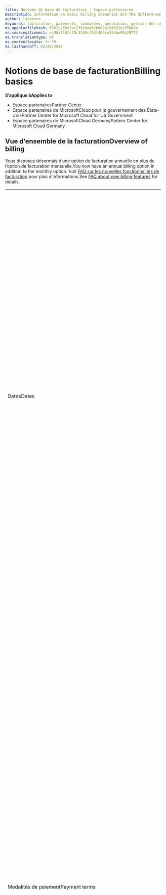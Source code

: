 ```yaml
---
title: Notions de base de facturation | Espace partenaires
Description: Information on basic billing scenarios and the differences between license-based and usage-based billing
author: labrenne
keywords: facturation, paiements, commandes, annulation, gestion des commandes, absence de paiement, fraude, mauvaise utilisation, taxes, exonérations fiscales, fichiers de rapprochement, fichier de rapprochement
ms.openlocfilehash: 6992c2f0a7ac235e8ee62bd82a134631ec35b0db
ms.sourcegitcommit: ec00affdfc79c1346cf8df482ce39dae98e20772
ms.translationtype: HT
ms.contentlocale: fr-FR
ms.lasthandoff: 02/28/2018
---
```

# <a name="billing-basics"></a><span data-ttu-id="97394-103">Notions de base de facturation</span><span class="sxs-lookup"><span data-stu-id="97394-103">Billing basics</span></span>

**<span data-ttu-id="97394-104">S’applique à</span><span class="sxs-lookup"><span data-stu-id="97394-104">Applies to</span></span>**

-  <span data-ttu-id="97394-105">Espace partenaires</span><span class="sxs-lookup"><span data-stu-id="97394-105">Partner Center</span></span>
-  <span data-ttu-id="97394-106">Espace partenaires de MicrosoftCloud pour le gouvernement des États-Unis</span><span class="sxs-lookup"><span data-stu-id="97394-106">Partner Center for Microsoft Cloud for US Government</span></span>
-  <span data-ttu-id="97394-107">Espace partenaires de MicrosoftCloud Germany</span><span class="sxs-lookup"><span data-stu-id="97394-107">Partner Center for Microsoft Cloud Germany</span></span>

## <a name="overview-of-billing"></a><span data-ttu-id="97394-108">Vue d’ensemble de la facturation</span><span class="sxs-lookup"><span data-stu-id="97394-108">Overview of billing</span></span>
<span data-ttu-id="97394-109">Vous disposez désormais d’une option de facturation annuelle en plus de l’option de facturation mensuelle.</span><span class="sxs-lookup"><span data-stu-id="97394-109">You now have an annual billing option in addition to the monthly option.</span></span> <span data-ttu-id="97394-110">Voir [FAQ sur les nouvelles fonctionnalités de facturation](faq-about-new-billing-features.md) pour plus d’informations.</span><span class="sxs-lookup"><span data-stu-id="97394-110">See [FAQ about new billing features](faq-about-new-billing-features.md) for details.</span></span>

<table>
<colgroup>
<col width="50%" />
<col width="50%" />
</colgroup>
<tbody>
<tr class="odd">
<td><span data-ttu-id="97394-111">Dates</span><span class="sxs-lookup"><span data-stu-id="97394-111">Dates</span></span></td>
<td><ul>
<li><span data-ttu-id="97394-112">Votre date de facturation mensuelle correspond au jour du mois que vous avez sélectionné lors de l’inscription.</span><span class="sxs-lookup"><span data-stu-id="97394-112">Your monthly billing date is the day of the month you selected during enrollment.</span></span> <span data-ttu-id="97394-113">Microsoft envoie un e-mail de confirmation qui indique votre date de facturation.</span><span class="sxs-lookup"><span data-stu-id="97394-113">Microsoft will send a confirmation email that includes your billing date.</span></span></li>
<li><span data-ttu-id="97394-114">Vous pouvez accéder aux listes de prix un (1)mois à l’avance, puisqu’elles sont mises à jour tous les mois.</span><span class="sxs-lookup"><span data-stu-id="97394-114">You can find price lists one (1) month in advance, as they're updated monthly.</span></span> <span data-ttu-id="97394-115">Les prix basés sur les licences sont garantis pendant la durée de l’abonnement, généralement 12mois à compter de la date d’achat.</span><span class="sxs-lookup"><span data-stu-id="97394-115">License-based prices are guaranteed for the term of the subscription, usually 12 months from the purchase date.</span></span> <span data-ttu-id="97394-116">Les prix basés sur l’utilisation peuvent changer sur une base mensuelle.</span><span class="sxs-lookup"><span data-stu-id="97394-116">Usage-based prices can change on a monthly basis.</span></span> <span data-ttu-id="97394-117">Nous vous informerons 30 jours à l’avance de toute modification du prix par le biais de la publication de notre liste de prix du partenaire.</span><span class="sxs-lookup"><span data-stu-id="97394-117">We will provide 30 days’ notice for any price change through the publication of our Partner Price List.</span></span></li>
</ul></td>
</tr>
<tr class="even">
<td><span data-ttu-id="97394-118">Modalités de paiement</span><span class="sxs-lookup"><span data-stu-id="97394-118">Payment terms</span></span></td>
<td><ul>
<li><span data-ttu-id="97394-119">Modalités de paiement - 60&nbsp;jours net</span><span class="sxs-lookup"><span data-stu-id="97394-119">Payment terms - net 60 days.</span></span></li>
<li><span data-ttu-id="97394-120">Les paiements doivent être effectués à la date d’échéance de la facture (60&nbsp;jours après la date de la facturation), faute de quoi le compte sera en souffrance.</span><span class="sxs-lookup"><span data-stu-id="97394-120">Payments must be made by the invoice due date (60 days after the billing date), or the account will be delinquent.</span></span></li>
<li><span data-ttu-id="97394-121">Les comptes en souffrance sont passibles de suspension et/ou résiliation du programme Fournisseur de solutions Cloud.</span><span class="sxs-lookup"><span data-stu-id="97394-121">Delinquent accounts are subject to suspension and/or termination from the Cloud Solution Provider program.</span></span> <span data-ttu-id="97394-122">Les comptes suspendus ne peuvent pas créer de client ou de commande, demander une relation de revendeur, augmenter ou diminuer le nombre d’abonnements, commander des abonnements à des composants additionnels, ni convertir ou changer un abonnement. Ils sont limités à la gestion des clients, des abonnements et des ressources existants jusqu’à ce qu’ils soient de nouveau à jour.</span><span class="sxs-lookup"><span data-stu-id="97394-122">Suspended accounts can't create a new customer or order, request a reseller relationship, increase or decrease quantities of subscriptions, order add-on subscriptions, convert or transition a subscription and will be limited to managing existing customers, subscriptions and resources until the account is brought current.</span></span> <span data-ttu-id="97394-123">Les partenaires peuvent regagner l’intégralité des fonctionnalités de leurs comptes suspendus lorsqu’ils règlent leurs factures en retard de paiement.</span><span class="sxs-lookup"><span data-stu-id="97394-123">Partners can regain full functionality of their suspended accounts when they pay their outstanding bills.</span></span></li>
</ul></td>
</tr>
<tr class="odd">
<td><span data-ttu-id="97394-124">Règles de facturation</span><span class="sxs-lookup"><span data-stu-id="97394-124">Billing rules</span></span></td>
<td><ul>
<li><span data-ttu-id="97394-125">Vous recevez une facture chaque mois pour le programme Fournisseur de solutions Cloud.</span><span class="sxs-lookup"><span data-stu-id="97394-125">You will receive one invoice each month for the CSP program.</span></span></li>
<li><span data-ttu-id="97394-126">Les abonnements basés sur les licences sont facturés en fonction des licences achetées, et non des licences utilisées.</span><span class="sxs-lookup"><span data-stu-id="97394-126">License-based subscriptions are billed based on licenses purchased, not licenses used.</span></span></li>
<li><span data-ttu-id="97394-127">Les abonnements Azure (basés sur l’utilisation) sont facturés en fonction de barèmes basés sur la consommation.</span><span class="sxs-lookup"><span data-stu-id="97394-127">Azure (usage-based subscriptions) are billed according to metered rates, based on consumption.</span></span></li>
<li><span data-ttu-id="97394-128">Les prix sont garantis pour la durée de l’abonnement.</span><span class="sxs-lookup"><span data-stu-id="97394-128">Price is guaranteed through the term of the subscription.</span></span> <span data-ttu-id="97394-129">Les prix peuvent changer lors du renouvellement de l’abonnement.</span><span class="sxs-lookup"><span data-stu-id="97394-129">Prices may change at subscription renewal.</span></span></li>
</ul></td>
</tr>
<tr class="even">
<td><span data-ttu-id="97394-130">Disponibilité des factures</span><span class="sxs-lookup"><span data-stu-id="97394-130">Invoice availability</span></span></td>
<td><ul>
<li><span data-ttu-id="97394-131">Vous pouvez afficher et télécharger vos factures et vos fichiers de rapprochement à partir de la page Facturation de l’Espace partenaires.</span><span class="sxs-lookup"><span data-stu-id="97394-131">You can view and download your invoices and reconciliation files from the Billing page in the Partner Center.</span></span> <span data-ttu-id="97394-132">Notez que les factures mensuelles sont disponibles sur l’Espace partenaires dans les quatre (4) jours suivant la date de facturation sélectionnée.</span><span class="sxs-lookup"><span data-stu-id="97394-132">Note that monthly invoices are available on Partner Center within four (4) days of your selected billing date.</span></span></li>
</ul></td>
</tr>
<tr class="odd">
<td><span data-ttu-id="97394-133">Ajustements/crédits/annulations</span><span class="sxs-lookup"><span data-stu-id="97394-133">Adjustments/Credits/Cancellations</span></span></td>
<td><ul>
<li><span data-ttu-id="97394-134">Vous verrez les ajustements et les crédits à terme échu sur votre prochaine facture une fois qu’ils auront été appliqués.</span><span class="sxs-lookup"><span data-stu-id="97394-134">You'll see adjustments and credits in arrears on your next billing invoice after the credit or adjustment is applied.</span></span></li>
</ul></td>
</tr>
<tr class="even">
<td><span data-ttu-id="97394-135">Taxe</span><span class="sxs-lookup"><span data-stu-id="97394-135">Tax</span></span></td>
<td><ul>
<li><span data-ttu-id="97394-136">Vous serez imposé en fonction de vos informations (et non de vos clients), car la relation de facturation s’établit entre vous et Microsoft.</span><span class="sxs-lookup"><span data-stu-id="97394-136">You will be taxed based on your details, (not your customers') as the billing relationship is between Microsoft and you.</span></span></li>
<li><span data-ttu-id="97394-137">Vous pouvez soumettre votre identifiant fiscal lors de l’activation ou via une demande de service.</span><span class="sxs-lookup"><span data-stu-id="97394-137">You can submit your tax ID during onboarding or via a service request.</span></span> <span data-ttu-id="97394-138">Les modifications seront prises en compte lors de votre prochain cycle de facturation.</span><span class="sxs-lookup"><span data-stu-id="97394-138">You'll see the changes reflected on your next billing cycle.</span></span></li>
<li><span data-ttu-id="97394-139">Pour la <strong>retenue à la source et l’exonération fiscale</strong>, vous devez envoyer la documentation fiscale via une demande de service.</span><span class="sxs-lookup"><span data-stu-id="97394-139">For <strong>withholding and sales tax exemption</strong>, you must submit tax documentation via a service request.</span></span> <span data-ttu-id="97394-140">Les modifications et les remboursements appropriés seront visibles dans votre prochain cycle de facturation.</span><span class="sxs-lookup"><span data-stu-id="97394-140">You'll see the changes and appropriate refunds on your next billing cycle.</span></span></li>
<li><span data-ttu-id="97394-141">Pour l’<strong>exonération de TVA</strong>, vous devez envoyer votre numéro de TVA (validé par Microsoft) via une demande de service.</span><span class="sxs-lookup"><span data-stu-id="97394-141">For <strong>value added tax (VAT) exemption</strong>, you must submit your VAT ID (validated by Microsoft) via a service request.</span></span> <span data-ttu-id="97394-142">Les modifications et les remboursements appropriés seront visibles dans votre prochain cycle de facturation.</span><span class="sxs-lookup"><span data-stu-id="97394-142">You'll see the changes and appropriate refunds on your next billing cycle.</span></span></li>
<li><span data-ttu-id="97394-143">Obtenez davantage d’informations fiscales auprès de votre bureau des impôts local ou de votre conseiller fiscal.</span><span class="sxs-lookup"><span data-stu-id="97394-143">Find further tax details from your local tax office or tax advisor.</span></span></li>
</ul></td>
</tr>
</tbody>
</table>

 

## <a name="license-based-billing"></a><span data-ttu-id="97394-144">Facturation basée sur la licence</span><span class="sxs-lookup"><span data-stu-id="97394-144">License-based billing</span></span>



<table>
<colgroup>
<col width="50%" />
<col width="50%" />
</colgroup>
<tbody>
<tr class="odd">
<td><span data-ttu-id="97394-145">Règles de facturation</span><span class="sxs-lookup"><span data-stu-id="97394-145">Billing rules</span></span></td>
<td><ul>
<li><span data-ttu-id="97394-146">Les abonnements sont annuels et automatiquement renouvelés.</span><span class="sxs-lookup"><span data-stu-id="97394-146">Subscriptions are annual and auto-renewed.</span></span></li>
<li><span data-ttu-id="97394-147">La facturation se décompose en 12&nbsp;paiements mensuels pour un abonnement annuel.</span><span class="sxs-lookup"><span data-stu-id="97394-147">Billing is in 12 monthly payments per annual subscription.</span></span></li>
<li><span data-ttu-id="97394-148">Les services basés sur les licences sont facturés de manière anticipée pour la prochaine période de facturation, en fonction du nombre de licences à la fin de la période de facturation précédente.</span><span class="sxs-lookup"><span data-stu-id="97394-148">You are billed in advance for the next billing period for license-based services, based on number of licenses at the end of the prior billing period.</span></span></li>
<li><span data-ttu-id="97394-149">Vous êtes facturé/crédité à terme échu pour toute modification du nombre de licences (calcul au prorata en fonction des jours de licences).</span><span class="sxs-lookup"><span data-stu-id="97394-149">You are billed/credited in arrears for any changes in the number of licenses(pro-rata calculation based on license-days).</span></span> <span data-ttu-id="97394-150">La formule suivante est utilisée pour le calcul au prorata: [ARRONDI((ARRONDI(Prix unitaire \* Quantité / Prorata du nombre de jours du mois, 2) \* Prorata du nombre de jours) / Quantité, 2) \* Quantité]</span><span class="sxs-lookup"><span data-stu-id="97394-150">Pro-rata calculation uses the following formula: [ROUND((ROUND(Unit Price \* Quantity / Number of days in pro-rated Month, 2) \* Number of pro-rated days) / Quantity, 2) \* Quantity]</span></span></li>
<li><span data-ttu-id="97394-151">Les paiements sont facturés pour les sièges vendus (pas pour les sièges approvisionnés).</span><span class="sxs-lookup"><span data-stu-id="97394-151">Payments are billed for seats sold (not seats provisioned).</span></span></li>
</ul></td>
</tr>
<tr class="even">
<td><span data-ttu-id="97394-152">Ajustements/crédits/annulations</span><span class="sxs-lookup"><span data-stu-id="97394-152">Adjustments/Credits/Cancellations</span></span></td>
<td><ul>
<li><span data-ttu-id="97394-153">Les frais de résiliation anticipée ne s’appliquent pas pour l’instant à l’annulation des services basés sur les licences.</span><span class="sxs-lookup"><span data-stu-id="97394-153">Early termination fees are currently not charged for the cancellation of license-based services.</span></span></li>
<li><span data-ttu-id="97394-154">Les crédits d’annulation pour les services basés sur les licences sont calculés au prorata du nombre de jours non utilisés pour les annulations en milieu de cycle (ainsi que pour la réduction du nombre de licences, conformément à la formule ci-dessus).</span><span class="sxs-lookup"><span data-stu-id="97394-154">Cancellation credits for licensed based services are pro-rated for unused days for mid-cycle cancellations (as well as license decreases per the formula above).</span></span></li>
</ul></td>
</tr>
</tbody>
</table>

 

## <a name="usage-based-billing"></a><span data-ttu-id="97394-155">Facturation basée sur l’utilisation</span><span class="sxs-lookup"><span data-stu-id="97394-155">Usage-based billing</span></span>


<span data-ttu-id="97394-156">Azure fonctionne sur le modèle du paiement à l’utilisation, dans lequel vous êtes facturé uniquement pour les services Azure utilisés.</span><span class="sxs-lookup"><span data-stu-id="97394-156">Azure operates in the "pay as you go" model, in which you are only billed for Azure services used.</span></span>

<table>
<colgroup>
<col width="50%" />
<col width="50%" />
</colgroup>
<tbody>
<tr class="odd">
<td><span data-ttu-id="97394-157">Règles de facturation</span><span class="sxs-lookup"><span data-stu-id="97394-157">Billing rules</span></span></td>
<td><ul>
<li><span data-ttu-id="97394-158">Les abonnements sont au mois et renouvelés automatiquement en fonction des barèmes des nouveaux services.</span><span class="sxs-lookup"><span data-stu-id="97394-158">Subscriptions are month-to-month and auto-renew at the new metered service rates.</span></span> <span data-ttu-id="97394-159">La facturation basée sur l’utilisation est mensuelle, à terme échu.</span><span class="sxs-lookup"><span data-stu-id="97394-159">Billing is monthly in arrears, based on usage.</span></span></li>
<li><span data-ttu-id="97394-160">Les barèmes des services peuvent changer au cours du cycle de facturation.</span><span class="sxs-lookup"><span data-stu-id="97394-160">Metered service rates can change within the invoice cycle.</span></span>
<ul>
<li><span data-ttu-id="97394-161">Augmentation de prix&nbsp;: préavis de 30&nbsp;jours.</span><span class="sxs-lookup"><span data-stu-id="97394-161">Price increases: 30 days notice is provided.</span></span></li>
<li><span data-ttu-id="97394-162">Réduction de prix&nbsp;: jour d’application de la modification.</span><span class="sxs-lookup"><span data-stu-id="97394-162">Price decreases: reflected day of change.</span></span></li>
<li><span data-ttu-id="97394-163">Les abonnements existants utilisent le taux en vigueur au début du cycle de facturation.</span><span class="sxs-lookup"><span data-stu-id="97394-163">Existing subscriptions use the rate in effect at the beginning of the bill cycle.</span></span></li>
<li><span data-ttu-id="97394-164">Les nouveaux abonnements (créés au cours du cycle de facturation) utilisent le taux en vigueur à la date de création.</span><span class="sxs-lookup"><span data-stu-id="97394-164">New subscriptions (created within bill cycle) use the rate in effect at the create date.</span></span></li>
</ul></li>
</ul></td>
</tr>
<tr class="even">
<td><span data-ttu-id="97394-165">Ajustements/Crédits/Annulations</span><span class="sxs-lookup"><span data-stu-id="97394-165">Adjustments/Credits/Cancellations</span></span></td>
<td><ul>
<li><span data-ttu-id="97394-166">Vous verrez les paiements ajustés sur votre prochaine facture mensuelle.</span><span class="sxs-lookup"><span data-stu-id="97394-166">You'll see payments with adjustments on your next monthly billing invoice.</span></span></li>
<li><span data-ttu-id="97394-167">Aucun frais de résiliation anticipée n’est appliqué pour l’instant pour l’annulation de services basés sur l’utilisation.</span><span class="sxs-lookup"><span data-stu-id="97394-167">Early termination fees are currently not charged for the cancellation of usage-based services.</span></span></li>
<li><span data-ttu-id="97394-168">Vous verrez des crédits de tout type, y compris les crédits&nbsp;SLA, sur votre prochaine facture mensuelle.</span><span class="sxs-lookup"><span data-stu-id="97394-168">You'll see credits of any type, including SLA credits, on your next monthly billing invoice.</span></span></li>
</ul></td>
</tr>
</tbody>
</table>

